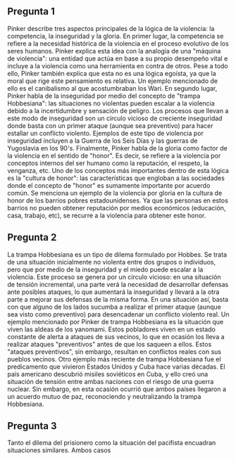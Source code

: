 ## Pregunta 1

Pinker describe tres aspectos principales de la lógica de la violencia: la competencia, la inseguridad y la gloria. En primer lugar, la competencia se refiere a la necesidad histórica de la violencia en el proceso evolutivo de los seres humanos. Pinker explica esta idea con la analogía de una "máquina de violencia": una entidad que actúa en base a su propio desempeño vital e incluye a la violencia como una herramienta en contra de otros. Pese a todo ello, Pinker también explica que esta no es una lógica egoísta, ya que la moral que rige este pensamiento es relativa. Un ejemplo mencionado de ello es el canibalismo al que acostumbraban los Wari. En segundo lugar, Pinker habla de la inseguridad por medio del concepto de "trampa Hobbesiana": las situaciones no violentas pueden escalar a la violencia debido a la incertidumbre y sensación de peligro. Los procesos que llevan a este modo de inseguridad son un círculo vicioso de creciente inseguridad donde basta con un primer ataque (aunque sea preventivo) para hacer estallar un conflicto violento. Ejemplos de este tipo de violencia por inseguridad incluyen a la Guerra de los Seis Días y las guerras de Yugoslavia en los 90's. Finalmente, Pinker habla de la gloria como factor de la violencia en el sentido de "honor". Es decir, se refiere a la violencia por conceptos internos del ser humano como la reputación, el respeto, la venganza, etc. Uno de los conceptos más importantes dentro de esta lógica es la "cultura de honor": las características que engloban a las sociedades donde el concepto de "honor" es sumamente importante por acuerdo común. Se menciona un ejemplo de la violencia por gloria en la cultura de honor de los barrios pobres estadounidenses. Ya que las personas en estos barrios no pueden obtener reputación por medios económicos (educación, casa, trabajo, etc), se recurre a la violencia para obtener este honor.

## Pregunta 2

La trampa Hobbesiana es un tipo de dilema formulado por Hobbes. Se trata de una situación inicialmente no violenta entre dos grupos o individuos, pero que por medio de la inseguridad y el miedo puede escalar a la violencia. Este proceso se genera por un círculo vicioso: en una situación de tensión incremental, una parte verá la necesidad de desarrollar defensas ante posibles ataques, lo que aumentará la inseguridad y llevará a la otra parte a mejorar sus defensas de la misma forma. En una situación así, basta con que alguno de los lados sucumba a realizar el primer ataque (aunque sea visto como preventivo) para desencadenar un conflicto violento real. Un ejemplo mencionado por Pinker de trampa Hobbesiana es la situación que viven las aldeas de los yanomami. Estos pobladores viven en un estado constante de alerta a ataques de sus vecinos, lo que en ocasión los lleva a realizar ataques "preventivos" antes de que los saqueen a ellos. Estos "ataques preventivos", sin embargo, resultan en conflictos reales con sus pueblos vecinos. Otro ejemplo más reciente de trampa Hobbesiana fue el predicamento que vivieron Estados Unidos y Cuba hace varias décadas. El país americano descubrió misiles soviéticos en Cuba, y ello creó una situación de tensión entre ambas naciones con el riesgo de una guerra nuclear. Sin embargo, en esta ocasión ocurrió que ambos países llegaron a un acuerdo mutuo de paz, reconociendo y neutralizando la trampa Hobbesiana.

## Pregunta 3

Tanto el dilema del prisionero como la situación del pacifista encuadran situaciones similares. Ambos casos